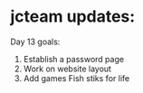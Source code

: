 # jcteam updates:

Day 13 goals:
1. Establish a password page
2. Work on website layout
3. Add games
Fish stiks for life


